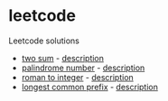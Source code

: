 # leetcode
Leetcode solutions

- [two sum](./src/two_sum/two_sum.go) - [description](https://leetcode.com/problems/two-sum)
- [palindrome number](./src/palindrome/palindrome.go) - [description](https://leetcode.com/problems/palindrome-number)
- [roman to integer](./src/roman_to_integer/roman_to_integer.go) - [description](https://leetcode.com/problems/roman-to-integer)
- [longest common prefix](./src/longest_common_prefix/longest_common_prefix.go) - [description](https://leetcode.com/problems/longest-common-prefix)